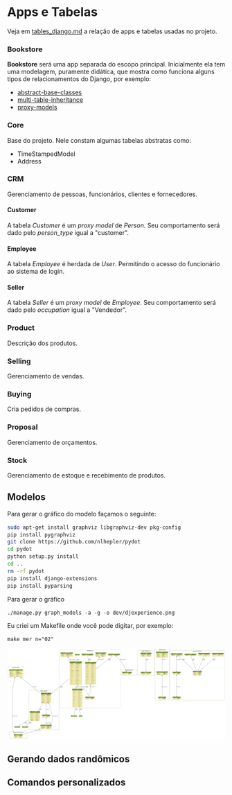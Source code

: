 # Apps e Tabelas

Veja em [tables_django.md][0] a relação de apps e tabelas usadas no projeto.

### Bookstore

**Bookstore** será uma app separada do escopo principal. Inicialmente ela tem uma modelagem, puramente didática, que mostra como funciona alguns tipos de relacionamentos do Django, por exemplo:

* [abstract-base-classes][1]
* [multi-table-inheritance][2]
* [proxy-models][3]

### Core

Base do projeto. Nele constam algumas tabelas abstratas como:

* TimeStampedModel
* Address

### CRM

Gerenciamento de pessoas, funcionários, clientes e fornecedores.

#### Customer

A tabela *Customer* é um *proxy model* de *Person*. Seu comportamento será dado pelo *person_type* igual a "customer".

#### Employee

A tabela *Employee* é herdada de *User*. Permitindo o acesso do funcionário ao sistema de login.

#### Seller

A tabela *Seller* é um *proxy model* de *Employee*. Seu comportamento será dado pelo *occupation* igual a "Vendedor".


### Product

Descrição dos produtos.

### Selling

Gerenciamento de vendas.

### Buying

Cria pedidos de compras.

### Proposal

Gerenciamento de orçamentos.

### Stock

Gerenciamento de estoque e recebimento de produtos.






## Modelos

Para gerar o gráfico do modelo façamos o seguinte:

```bash
sudo apt-get install graphviz libgraphviz-dev pkg-config
pip install pygraphviz
git clone https://github.com/nlhepler/pydot
cd pydot
python setup.py install
cd ..
rm -rf pydot
pip install django-extensions
pip install pyparsing
```

Para gerar o gráfico

```console
./manage.py graph_models -a -g -o dev/djexperience.png
```

Eu criei um Makefile onde você pode digitar, por exemplo:

```console
make mer n="02"
```

![mer](dj-exp03.png)

## Gerando dados randômicos

## Comandos personalizados


[0]: https://github.com/rg3915/django-experience/blob/master/dev/tables_django.md
[1]: https://docs.djangoproject.com/en/1.9/topics/db/models/#abstract-base-classes
[2]: https://docs.djangoproject.com/en/1.9/topics/db/models/#multi-table-inheritance
[3]: https://docs.djangoproject.com/en/1.9/topics/db/models/#proxy-models